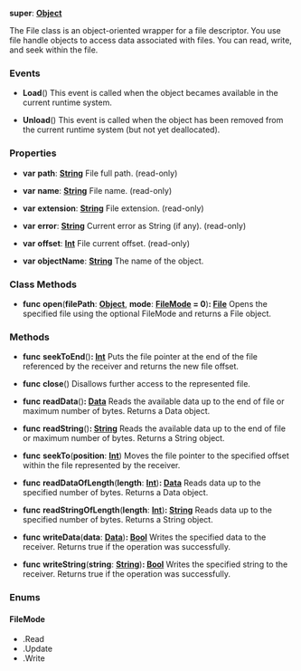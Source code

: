 **super**: **[Object](../gravity/object.md)**

The File class is an object-oriented wrapper for a file descriptor. You use file handle objects to access data associated with files. You can read, write, and seek within the file.

### Events

* **Load**()
This event is called when the object becames available in the current runtime system.

* **Unload**()
This event is called when the object has been removed from the current runtime system (but not yet deallocated).



### Properties

* **var** **path**: **[String](../gravity/string.md)**
File full path. \(read-only\)

* **var** **name**: **[String](../gravity/string.md)**
File name. \(read-only\)

* **var** **extension**: **[String](../gravity/string.md)**
File extension. \(read-only\)

* **var** **error**: **[String](../gravity/string.md)**
Current error as String (if any). \(read-only\)

* **var** **offset**: **[Int](../gravity/int.md)**
File current offset. \(read-only\)

* **var** **objectName**: **[String](../gravity/string.md)**
The name of the object.



### Class Methods

* **func** **open**(**filePath**: **[Object](../gravity/object.md)**, **mode**: **<a href="#_enum_FileMode">FileMode</a> = 0**)<strong>: [File](File.md)</strong> 
Opens the specified file using the optional FileMode and returns a File object.



### Methods

* **func** **seekToEnd**()<strong>: [Int](../gravity/int.md)</strong> 
Puts the file pointer at the end of the file referenced by the receiver and returns the new file offset.

* **func** **close**()
Disallows further access to the represented file.

* **func** **readData**()<strong>: [Data](Data.md)</strong> 
Reads the available data up to the end of file or maximum number of bytes. Returns a Data object.

* **func** **readString**()<strong>: [String](../gravity/string.md)</strong> 
Reads the available data up to the end of file or maximum number of bytes. Returns a String object.

* **func** **seekTo**(**position**: **[Int](../gravity/int.md)**)
Moves the file pointer to the specified offset within the file represented by the receiver.

* **func** **readDataOfLength**(**length**: **[Int](../gravity/int.md)**)<strong>: [Data](Data.md)</strong> 
Reads data up to the specified number of bytes. Returns a Data object.

* **func** **readStringOfLength**(**length**: **[Int](../gravity/int.md)**)<strong>: [String](../gravity/string.md)</strong> 
Reads data up to the specified number of bytes. Returns a String object.

* **func** **writeData**(**data**: **[Data](Data.md)**)<strong>: [Bool](../gravity/bool.md)</strong> 
Writes the specified data to the receiver. Returns true if the operation was successfully.

* **func** **writeString**(**string**: **[String](../gravity/string.md)**)<strong>: [Bool](../gravity/bool.md)</strong> 
Writes the specified string to the receiver. Returns true if the operation was successfully.





### Enums

<div id="_enum_FileMode"></div>

#### FileMode
 * .Read
 * .Update
 * .Write




